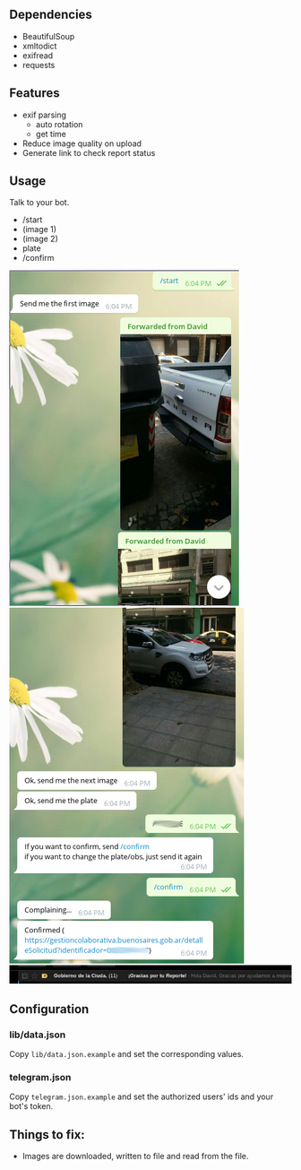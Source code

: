 ## Dependencies

* BeautifulSoup
* xmltodict
* exifread
* requests

## Features

* exif parsing
  * auto rotation
  * get time
* Reduce image quality on upload
* Generate link to check report status

## Usage
Talk to your bot.

* /start
* (image 1)
* (image 2)
* plate
* /confirm

![](images/img1.png)
![](images/img2.png)
![](images/gmail.png)

## Configuration

### lib/data.json

Copy `lib/data.json.example` and set the corresponding values.

### telegram.json
Copy `telegram.json.example` and set the authorized users' ids and 
your bot's token.

## Things to fix:

* Images are downloaded, written to file and read from the file.
